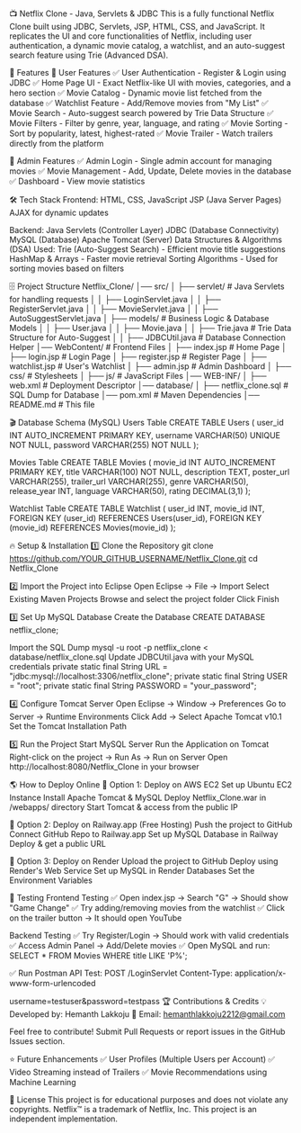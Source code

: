 📺 Netflix Clone - Java, Servlets & JDBC This is a fully functional Netflix Clone built using JDBC, Servlets, JSP, HTML, CSS, and JavaScript. It replicates the UI and core functionalities of Netflix, including user authentication, a dynamic movie catalog, a watchlist, and an auto-suggest search feature using Trie (Advanced DSA).

🚀 Features 🔹 User Features ✅ User Authentication - Register & Login using JDBC ✅ Home Page UI - Exact Netflix-like UI with movies, categories, and a hero section ✅ Movie Catalog - Dynamic movie list fetched from the database ✅ Watchlist Feature - Add/Remove movies from "My List" ✅ Movie Search - Auto-suggest search powered by Trie Data Structure ✅ Movie Filters - Filter by genre, year, language, and rating ✅ Movie Sorting - Sort by popularity, latest, highest-rated ✅ Movie Trailer - Watch trailers directly from the platform

🔹 Admin Features ✅ Admin Login - Single admin account for managing movies ✅ Movie Management - Add, Update, Delete movies in the database ✅ Dashboard - View movie statistics

🛠 Tech Stack Frontend: HTML, CSS, JavaScript JSP (Java Server Pages) AJAX for dynamic updates

Backend: Java Servlets (Controller Layer) JDBC (Database Connectivity) MySQL (Database) Apache Tomcat (Server) Data Structures & Algorithms (DSA) Used: Trie (Auto-Suggest Search) - Efficient movie title suggestions HashMap & Arrays - Faster movie retrieval Sorting Algorithms - Used for sorting movies based on filters

🗄 Project Structure Netflix_Clone/ │── src/ │ ├── servlet/ # Java Servlets for handling requests │ │ ├── LoginServlet.java │ │ ├── RegisterServlet.java │ │ ├── MovieServlet.java │ │ ├── AutoSuggestServlet.java │ ├── models/ # Business Logic & Database Models │ │ ├── User.java │ │ ├── Movie.java │ │ ├── Trie.java # Trie Data Structure for Auto-Suggest │ │ ├── JDBCUtil.java # Database Connection Helper │── WebContent/ # Frontend Files │ ├── index.jsp # Home Page │ ├── login.jsp # Login Page │ ├── register.jsp # Register Page │ ├── watchlist.jsp # User's Watchlist │ ├── admin.jsp # Admin Dashboard │ ├── css/ # Stylesheets │ ├── js/ # JavaScript Files │── WEB-INF/ │ ├── web.xml # Deployment Descriptor │── database/ │ ├── netflix_clone.sql # SQL Dump for Database │── pom.xml # Maven Dependencies │── README.md # This file

🎬 Database Schema (MySQL) Users Table CREATE TABLE Users ( user_id INT AUTO_INCREMENT PRIMARY KEY, username VARCHAR(50) UNIQUE NOT NULL, password VARCHAR(255) NOT NULL );

Movies Table CREATE TABLE Movies ( movie_id INT AUTO_INCREMENT PRIMARY KEY, title VARCHAR(100) NOT NULL, description TEXT, poster_url VARCHAR(255), trailer_url VARCHAR(255), genre VARCHAR(50), release_year INT, language VARCHAR(50), rating DECIMAL(3,1) );

Watchlist Table CREATE TABLE Watchlist ( user_id INT, movie_id INT, FOREIGN KEY (user_id) REFERENCES Users(user_id), FOREIGN KEY (movie_id) REFERENCES Movies(movie_id) );

🔥 Setup & Installation 1️⃣ Clone the Repository git clone https://github.com/YOUR_GITHUB_USERNAME/Netflix_Clone.git cd Netflix_Clone

2️⃣ Import the Project into Eclipse Open Eclipse → File → Import Select Existing Maven Projects Browse and select the project folder Click Finish

3️⃣ Set Up MySQL Database Create the Database CREATE DATABASE netflix_clone;

Import the SQL Dump mysql -u root -p netflix_clone < database/netflix_clone.sql Update JDBCUtil.java with your MySQL credentials private static final String URL = "jdbc:mysql://localhost:3306/netflix_clone"; private static final String USER = "root"; private static final String PASSWORD = "your_password";

4️⃣ Configure Tomcat Server Open Eclipse → Window → Preferences Go to Server → Runtime Environments Click Add → Select Apache Tomcat v10.1 Set the Tomcat Installation Path

5️⃣ Run the Project Start MySQL Server Run the Application on Tomcat Right-click on the project → Run As → Run on Server Open http://localhost:8080/Netflix_Clone in your browser

🌎 How to Deploy Online 🔹 Option 1: Deploy on AWS EC2 Set up Ubuntu EC2 Instance Install Apache Tomcat & MySQL Deploy Netflix_Clone.war in /webapps/ directory Start Tomcat & access from the public IP

🔹 Option 2: Deploy on Railway.app (Free Hosting) Push the project to GitHub Connect GitHub Repo to Railway.app Set up MySQL Database in Railway Deploy & get a public URL

🔹 Option 3: Deploy on Render Upload the project to GitHub Deploy using Render's Web Service Set up MySQL in Render Databases Set the Environment Variables

🧪 Testing Frontend Testing ✅ Open index.jsp → Search "G" → Should show "Game Change" ✅ Try adding/removing movies from the watchlist ✅ Click on the trailer button → It should open YouTube

Backend Testing ✅ Try Register/Login → Should work with valid credentials ✅ Access Admin Panel → Add/Delete movies ✅ Open MySQL and run: SELECT * FROM Movies WHERE title LIKE 'P%';

✅ Run Postman API Test: POST /LoginServlet Content-Type: application/x-www-form-urlencoded

username=testuser&password=testpass 🏆 Contributions & Credits 💡 Developed by: Hemanth Lakkoju 📧 Email: hemanthlakkoju2212@gmail.com

Feel free to contribute! Submit Pull Requests or report issues in the GitHub Issues section.

⭐ Future Enhancements ✅ User Profiles (Multiple Users per Account) ✅ Video Streaming instead of Trailers ✅ Movie Recommendations using Machine Learning

📜 License This project is for educational purposes and does not violate any copyrights. Netflix™ is a trademark of Netflix, Inc. This project is an independent implementation.
